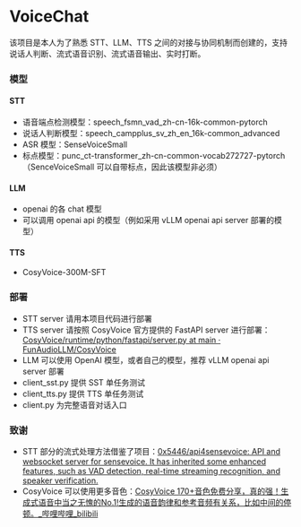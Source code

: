 # VoiceChat

该项目是本人为了熟悉 STT、LLM、TTS 之间的对接与协同机制而创建的，支持说话人判断、流式语音识别、流式语音输出、实时打断。

### 模型

#### STT

- 语音端点检测模型：speech_fsmn_vad_zh-cn-16k-common-pytorch
- 说话人判断模型：speech_campplus_sv_zh_en_16k-common_advanced
- ASR 模型：SenseVoiceSmall
- 标点模型：punc_ct-transformer_zh-cn-common-vocab272727-pytorch（SenceVoiceSmall 可以自带标点，因此该模型非必须）

#### LLM

- openai 的各 chat 模型
- 可以调用 openai api 的模型（例如采用 vLLM openai api server 部署的模型）

#### TTS

- CosyVoice-300M-SFT

### 部署

- STT server 请用本项目代码进行部署
- TTS server 请按照 CosyVoice 官方提供的 FastAPI server 进行部署：[CosyVoice/runtime/python/fastapi/server.py at main · FunAudioLLM/CosyVoice](https://github.com/FunAudioLLM/CosyVoice/blob/main/runtime/python/fastapi/server.py)
- LLM 可以使用 OpenAI 模型，或者自己的模型，推荐 vLLM openai api server 部署
- client_sst.py 提供 SST 单任务测试
- client_tts.py 提供 TTS 单任务测试
- client.py 为完整语音对话入口

### 致谢

- STT 部分的流式处理方法借鉴了项目：[0x5446/api4sensevoice: API and websocket server for sensevoice. It has inherited some enhanced features, such as VAD detection, real-time streaming recognition, and speaker verification.](https://github.com/0x5446/api4sensevoice)
- CosyVoice 可以使用更多音色：[CosyVoice 170+音色免费分享，真的强！生成式语音中当之无愧的No.1!生成的语音韵律和参考音频有关系，比如中间的停顿。_哔哩哔哩_bilibili](https://www.bilibili.com/video/BV1Qb421E74S?vd_source=ac4afcff4782934e9da19b5e64438db8&spm_id_from=333.788.videopod.sections)